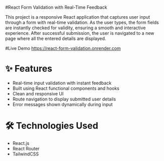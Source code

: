 #React Form Validation with Real-Time Feedback

This project is a responsive React application that captures user input through a form with real-time validation. As the user types, the form fields are instantly checked for validity, ensuring a smooth and interactive experience. After successful submission, the user is navigated to a new page where all the entered details are displayed.

#Live Demo
https://react-form-validation.onrender.com

# ✨ Features

- Real-time input validation with instant feedback
- Built using React functional components and hooks
- Clean and responsive UI
- Route navigation to display submitted user details
- Error messages shown dynamically during input

# 🛠️ Technologies Used

- React.js
- React Router
- TailwindCSS
